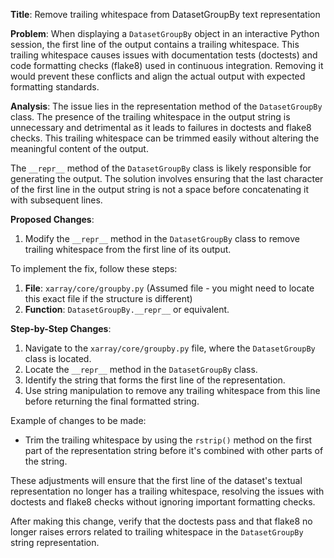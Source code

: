 **Title**: Remove trailing whitespace from DatasetGroupBy text representation

**Problem**: 
When displaying a `DatasetGroupBy` object in an interactive Python session, the first line of the output contains a trailing whitespace. This trailing whitespace causes issues with documentation tests (doctests) and code formatting checks (flake8) used in continuous integration. Removing it would prevent these conflicts and align the actual output with expected formatting standards.

**Analysis**:
The issue lies in the representation method of the `DatasetGroupBy` class. The presence of the trailing whitespace in the output string is unnecessary and detrimental as it leads to failures in doctests and flake8 checks. This trailing whitespace can be trimmed easily without altering the meaningful content of the output.

The `__repr__` method of the `DatasetGroupBy` class is likely responsible for generating the output. The solution involves ensuring that the last character of the first line in the output string is not a space before concatenating it with subsequent lines.

**Proposed Changes**:
1. Modify the `__repr__` method in the `DatasetGroupBy` class to remove trailing whitespace from the first line of its output.

To implement the fix, follow these steps:

1. **File**: `xarray/core/groupby.py` (Assumed file - you might need to locate this exact file if the structure is different)
2. **Function**: `DatasetGroupBy.__repr__` or equivalent.

**Step-by-Step Changes**:
1. Navigate to the `xarray/core/groupby.py` file, where the `DatasetGroupBy` class is located.
2. Locate the `__repr__` method in the `DatasetGroupBy` class.
3. Identify the string that forms the first line of the representation.
4. Use string manipulation to remove any trailing whitespace from this line before returning the final formatted string.

Example of changes to be made:
- Trim the trailing whitespace by using the `rstrip()` method on the first part of the representation string before it's combined with other parts of the string.

These adjustments will ensure that the first line of the dataset's textual representation no longer has a trailing whitespace, resolving the issues with doctests and flake8 checks without ignoring important formatting checks.

After making this change, verify that the doctests pass and that flake8 no longer raises errors related to trailing whitespace in the `DatasetGroupBy` string representation.